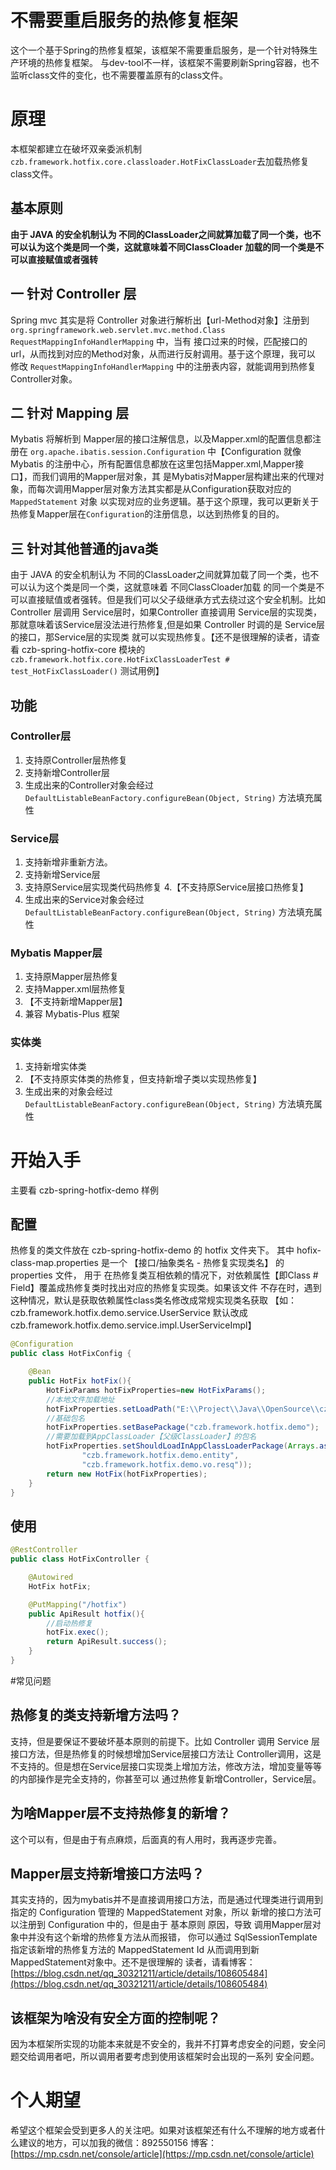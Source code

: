 # 不需要重启服务的热修复框架
这个一个基于Spring的热修复框架，该框架不需要重启服务，是一个针对特殊生产环境的热修复框架。
与dev-tool不一样，该框架不需要刷新Spring容器，也不监听class文件的变化，也不需要覆盖原有的class文件。

# 原理
本框架都建立在破坏双亲委派机制``czb.framework.hotfix.core.classloader.HotFixClassLoader``去加载热修复class文件。
## 基本原则
**由于 JAVA 的安全机制认为 不同的ClassLoader之间就算加载了同一个类，也不可以认为这个类是同一个类，这就意味着不同ClassCloader
加载的同一个类是不可以直接赋值或者强转**
## 一 针对 Controller 层
Spring mvc 其实是将 Controller 对象进行解析出【url-Method对象】注册到 
``org.springframework.web.servlet.mvc.method.Class RequestMappingInfoHandlerMapping`` 中，当有
接口过来的时候，匹配接口的url，从而找到对应的Method对象，从而进行反射调用。基于这个原理，我可以
修改 ``RequestMappingInfoHandlerMapping`` 中的注册表内容，就能调用到热修复Controller对象。
## 二 针对 Mapping 层
Mybatis 将解析到 Mapper层的接口注解信息，以及Mapper.xml的配置信息都注册在 ``org.apache.ibatis.session.Configuration``
中【Configuration 就像 Mybatis 的注册中心，所有配置信息都放在这里包括Mapper.xml,Mapper接口】，而我们调用的Mapper层对象，其
是Mybatis对Mapper层构建出来的代理对象，而每次调用Mapper层对象方法其实都是从Configuration获取对应的 ``MappedStatement`` 对象
以实现对应的业务逻辑。基于这个原理，我可以更新关于热修复Mapper层在``Configuration``的注册信息，以达到热修复的目的。
## 三 针对其他普通的java类
由于 JAVA 的安全机制认为 不同的ClassLoader之间就算加载了同一个类，也不可以认为这个类是同一个类，这就意味着 不同ClassCloader加载
的同一个类是不可以直接赋值或者强转。但是我们可以父子级继承方式去绕过这个安全机制。比如 Controller 层调用 Service层时，如果Controller
直接调用 Service层的实现类，那就意味着该Service层没法进行热修复,但是如果 Controller 时调的是 Service层的接口，那Service层的实现类
就可以实现热修复。【还不是很理解的读者，请查看 czb-spring-hotfix-core 模块的
 `czb.framework.hotfix.core.HotFixClassLoaderTest # test_HotFixClassLoader()` 测试用例】

## 功能
### Controller层
1. 支持原Controller层热修复
2. 支持新增Controller层
3. 生成出来的Controller对象会经过 ``DefaultListableBeanFactory.configureBean(Object, String)``
    方法填充属性

### Service层
1. 支持新增非重新方法。
2. 支持新增Service层
3. 支持原Service层实现类代码热修复
4.【不支持原Service层接口热修复】
5. 生成出来的Service对象会经过 ``DefaultListableBeanFactory.configureBean(Object, String)``
       方法填充属性

### Mybatis Mapper层
1. 支持原Mapper层热修复
2. 支持Mapper.xml层热修复
3. 【不支持新增Mapper层】
4. 兼容 Mybatis-Plus 框架

### 实体类
1. 支持新增实体类
2. 【不支持原实体类的热修复，但支持新增子类以实现热修复】
5. 生成出来的对象会经过 ``DefaultListableBeanFactory.configureBean(Object, String)``
       方法填充属性

# 开始入手
主要看 czb-spring-hotfix-demo 样例
## 配置
热修复的类文件放在 czb-spring-hotfix-demo 的 hotfix 文件夹下。
其中 hofix-class-map.properties 是一个 【接口/抽象类名 - 热修复实现类名】 的 properties 文件，
用于 在热修复类互相依赖的情况下，对依赖属性【即Class # Field】覆盖成热修复类时找出对应的热修复实现类。如果该文件
不存在时，遇到这种情况，默认是获取依赖属性class类名修改成常规实现类名获取
【如：czb.framework.hotfix.demo.service.UserService 默认改成 czb.framework.hotfix.demo.service.impl.UserServiceImpl】
```java
@Configuration
public class HotFixConfig {

    @Bean
    public HotFix hotFix(){
        HotFixParams hotFixProperties=new HotFixParams();
        //本地文件加载地址
        hotFixProperties.setLoadPath("E:\\Project\\Java\\OpenSource\\czb-spring-hotfix\\czb-spring-hotfix-demo\\hotfix");
        //基础包名
        hotFixProperties.setBasePackage("czb.framework.hotfix.demo");
        //需要加载到AppClassLoader【父级ClassLoader】的包名
        hotFixProperties.setShouldLoadInAppClassLoaderPackage(Arrays.asList(
                "czb.framework.hotfix.demo.entity",
                "czb.framework.hotfix.demo.vo.resq"));
        return new HotFix(hotFixProperties);
    }
}
```
## 使用
```java
@RestController
public class HotFixController {

    @Autowired
    HotFix hotFix;

    @PutMapping("/hotfix")
    public ApiResult hotfix(){
        //启动热修复
        hotFix.exec();
        return ApiResult.success();
    }
}
```

#常见问题
## 热修复的类支持新增方法吗？
支持，但是要保证不要破坏基本原则的前提下。比如 Controller 调用 Service 层接口方法，但是热修复的时候想增加Service层接口方法让
Controller调用，这是不支持的。但是想在Service层接口实现类上增加方法，修改方法，增加变量等等的内部操作是完全支持的，你甚至可以
通过热修复新增Controller，Service层。
## 为啥Mapper层不支持热修复的新增？
这个可以有，但是由于有点麻烦，后面真的有人用时，我再逐步完善。
## Mapper层支持新增接口方法吗？
其实支持的，因为mybatis并不是直接调用接口方法，而是通过代理类进行调用到指定的 Configuration 管理的 MappedStatement 对象，所以
新增的接口方法可以注册到 Configuration 中的，但是由于 基本原则 原因，导致 调用Mapper层对象中并没有这个新增的热修复方法从而报错，
你可以通过 SqlSessionTemplate 指定该新增的热修复方法的 MappedStatement Id 从而调用到新MappedStatement对象中。还不是很理解的
读者，请看博客：[https://blog.csdn.net/qq_30321211/article/details/108605484](https://blog.csdn.net/qq_30321211/article/details/108605484)
## 该框架为啥没有安全方面的控制呢？
因为本框架所实现的功能本来就是不安全的，我并不打算考虑安全的问题，安全问题交给调用者吧，所以调用者要考虑到使用该框架时会出现的一系列
安全问题。

# 个人期望
希望这个框架会受到更多人的关注吧。如果对该框架还有什么不理解的地方或者什么建议的地方，可以加我的微信：892550156
博客：[https://mp.csdn.net/console/article](https://mp.csdn.net/console/article)